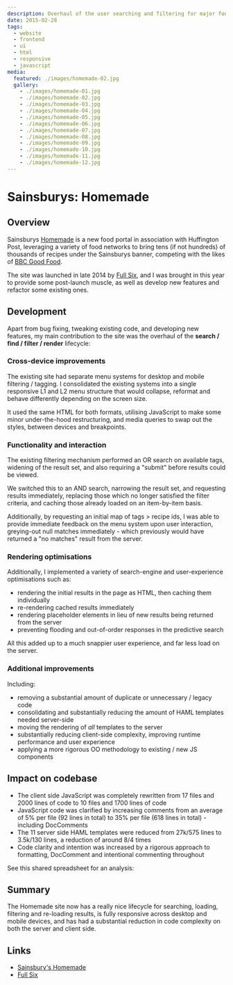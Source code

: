```yaml
---
description: Overhaul of the user searching and filtering for major food portal
date: 2015-02-28
tags:
  - website
  - frontend
  - ui
  - html
  - responsive
  - javascript
media:
  featured: ./images/homemade-02.jpg
  gallery:
    - ./images/homemade-01.jpg
    - ./images/homemade-02.jpg
    - ./images/homemade-03.jpg
    - ./images/homemade-04.jpg
    - ./images/homemade-05.jpg
    - ./images/homemade-06.jpg
    - ./images/homemade-07.jpg
    - ./images/homemade-08.jpg
    - ./images/homemade-09.jpg
    - ./images/homemade-10.jpg
    - ./images/homemade-11.jpg
    - ./images/homemade-12.jpg
---
```


# Sainsburys: Homemade

## Overview

Sainsburys [Homemade](http://homemadebyyou.co.uk) is a new food portal in association with Huffington Post, leveraging a variety of food networks to bring tens (if not hundreds) of thousands of recipes under the Sainsburys banner, competing with the likes of [BBC Good Food](http://www.bbcgoodfood.com/).

The site was launched in late 2014 by [Full Six](http://www.fullsixuk.com/project/homemade/), and I was brought in this year to provide some post-launch muscle, as well as develop new features and refactor some existing ones.

## Development

Apart from bug fixing, tweaking existing code, and developing new features, my main contribution to the site was the overhaul of the **search / find / filter / render** lifecycle:

### Cross-device improvements

The existing site had separate menu systems for desktop and mobile filtering / tagging. I consolidated the existing systems into a single responsive L1 and L2 menu structure that would collapse, reformat and behave differently depending on the screen size.

It used the same HTML for both formats, utilising JavaScript to make some minor under-the-hood restructuring, and media queries to swap out the styles, between devices and breakpoints.

### Functionality and interaction

The existing filtering mechanism performed an OR search on available tags, widening of the result set, and also requiring a "submit" before results could be viewed.

We switched this to an AND search, narrowing the result set, and requesting results immediately, replacing those which no longer satisfied the filter criteria, and caching those already loaded on an item-by-item basis.

Additionally, by requesting an initial map of tags > recipe ids, I was able to provide immediate feedback on the menu system upon user interaction, greying-out null matches immediately - which previously would have returned a "no matches" result from the server.

### Rendering optimisations

Additionally, I implemented a variety of search-engine and user-experience optimisations such as:

- rendering the initial results in the page as HTML, then caching them individually
- re-rendering cached results immediately
- rendering placeholder elements in lieu of new results being returned from the server
- preventing flooding and out-of-order responses in the predictive search

All this added up to a much snappier user experience, and far less load on the server.

### Additional improvements

Including:

- removing a substantial amount of duplicate or unnecessary / legacy code
- consolidating and substantially reducing the amount of HAML templates needed server-side
- moving the rendering of _all_ templates to the server
- substantially reducing client-side complexity, improving runtime performance and user experience
- applying a more rigorous OO methodology to existing / new JS components

## Impact on codebase

- The client side JavaScript was completely rewritten from 17 files and 2000 lines of code to 10 files and 1700 lines of code
- JavaScript code was clarified by increasing comments from an average of 5% per file (92 lines in total) to 35% per file (618 lines in total) - including DocComments
- The 11 server side HAML templates were reduced from 27k/575 lines to 3.5k/130 lines, a reduction of around 8/4 times
- Code clarity and intention was increased by a rigorous approach to formatting, DocComment and intentional commenting throughout

See this shared spreadsheet for an analysis:

[](./images/homemade-code-vs-comments1-580x346.png)

## Summary

The Homemade site now has a really nice lifecycle for searching, loading, filtering and re-loading results, is fully responsive across desktop and mobile devices, and has had a substantial reduction in code complexity on both the server and client side.

## Links

- [Sainsbury's Homemade](http://homemadebyyou.co.uk)
- [Full Six](http://www.fullsixuk.com/project/homemade/)
